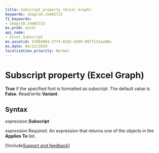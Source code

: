 ```yaml
---
title: Subscript property (Excel Graph)
keywords: vbagr10.chm65715
f1_keywords:
- vbagr10.chm65715
ms.prod: excel
api_name:
- Excel.Subscript
ms.assetid: 47864964-27f4-8102-d309-9977131aa98a
ms.date: 04/12/2019
localization_priority: Normal
---
```



# Subscript property (Excel Graph)

**True** if the specified font is formatted as subscript. The default value is **False**. Read/write **Variant**.

## Syntax

_expression_.**Subscript**

_expression_ Required. An expression that returns one of the objects in the **Applies To** list.


[!include[Support and feedback](~/includes/feedback-boilerplate.md)]